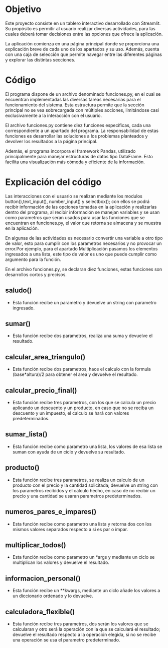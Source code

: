 # Objetivo
Este proyecto consiste en un tablero interactivo desarrollado con Streamlit. Su propósito es permitir al usuario realizar diversas actividades, para las cuales deberá tomar decisiones entre las opciones que ofrece la aplicación.

La aplicación comienza en una página principal donde se proporciona una explicación breve de cada uno de los apartados y su uso. Además, cuenta con una caja de selección que permite navegar entre las diferentes páginas y explorar las distintas secciones.


# Código
El programa dispone de un archivo denominado funciones.py, en el cual se encuentran implementadas las diversas tareas necesarias para el funcionamiento del sistema. Esta estructura permite que la sección principal no se vea sobrecargada con múltiples acciones, limitándose casi exclusivamente a la interacción con el usuario.

El archivo funciones.py contiene diez funciones específicas, cada una correspondiente a un apartado del programa. La responsabilidad de estas funciones es desarrollar las soluciones a los problemas planteados y devolver los resultados a la página principal.

Además, el programa incorpora el framework Pandas, utilizado principalmente para manejar estructuras de datos tipo DataFrame. Esto facilita una visualización más cómoda y eficiente de la información.


# Explicación del código
 Las interacciones con el usuario se realizan mediante los modulos button(),text_input(), number_input() y selectbox(); con ellos se podrá recibir información de las opciones tomadas en la aplicación y realizarlas dentro del programa, al recibir información se manejan variables y se usan como parametros que seran usados para usar las funciones que se encuentran en funciones.py, el valor que retorna se almacena y se muestra en la aplicación.

 En algunas de las actividades es necesario convertir una variable a otro tipo de valor, esto para cumplir con los parametros necesarios y no provocar un error.Por ejemplo, para el apartado Multiplicación pasamos los elementos ingresados a una lista, este tipo de valor es uno que puede cumplir como argumento para la función.

 En el archivo funciones.py, se declaran diez funciones, estas funciones son desarrollos cortos y precisos.
 ## saludo()
 - Esta función recibe un parametro y devuelve un string con parametro ingresado.
## sumar()
- Esta función recibe dos parametros, realiza una suma y devuelve el resultado.
## calcular_area_triangulo()
- Esta función recibe dos parametros, hace el calculo con la formula (base*altura)/2 para obtener el area y devuelve el resultado.
## calcular_precio_final()
- Esta función recibe tres parametros, con los que se calcula un precio aplicando un descuento y un producto, en caso que no se reciba un descuento y un impuesto, el calculo se hará con valores predeterminados.
## sumar_lista()
- Esta función recibe como parametro una lista, los valores de esa lista se suman con ayuda de un ciclo y devuelve su resultado.
## producto()
- Esta función recibe tres parametros, se realiza un calculo de un producto con el precio y la cantidad solicitada; devuelve un string con los parametros recibidos y el calculo hecho, en caso de no recibir un precio y una cantidad se usaran parametros predeterminados.
## numeros_pares_e_impares()
- Esta función recibe como parametro una lista y retorna dos con los mismos valores separados respecto a si es par o impar.
## multiplicar_todos()
- Esta función recibe como parametro un *args y mediante un ciclo se multiplican los valores y devuelve el resultado.
## informacion_personal()
- Esta función recibe un **kwargs, mediante un ciclo añade los valores a un diccionario ordenado y lo devuelve.
## calculadora_flexible()
- Esta función recibe tres parametros, dos serán los valores que se calcularan y otro será la operación con la que se calculará el resultado; devuelve el resultado respecto a la operación elegida, si no se recibe una operación se usa el parametro predeterminado.
